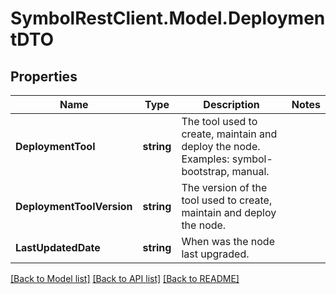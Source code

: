 # SymbolRestClient.Model.DeploymentDTO

## Properties

Name | Type | Description | Notes
------------ | ------------- | ------------- | -------------
**DeploymentTool** | **string** | The tool used to create, maintain and deploy the node. Examples: symbol-bootstrap, manual. | 
**DeploymentToolVersion** | **string** | The version of the tool used to create, maintain and deploy the node. | 
**LastUpdatedDate** | **string** | When was the node last upgraded. | 

[[Back to Model list]](../README.md#documentation-for-models) [[Back to API list]](../README.md#documentation-for-api-endpoints) [[Back to README]](../README.md)

